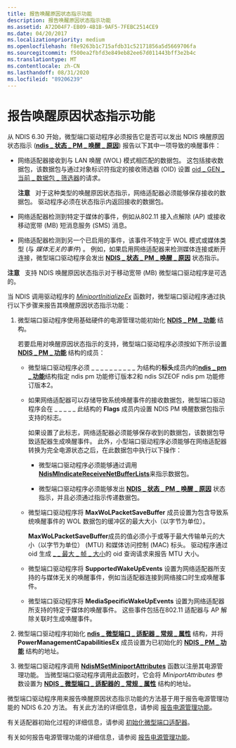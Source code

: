 ```yaml
---
title: 报告唤醒原因状态指示功能
description: 报告唤醒原因状态指示功能
ms.assetid: A72D04F7-EB09-4B1B-9AF5-7FEBC2514CE9
ms.date: 04/20/2017
ms.localizationpriority: medium
ms.openlocfilehash: f8e9263b1c715afdb31c52171856a5d5669706fa
ms.sourcegitcommit: f500ea2fbfd3e849eb82ee67d011443bff3e2b4c
ms.translationtype: MT
ms.contentlocale: zh-CN
ms.lasthandoff: 08/31/2020
ms.locfileid: "89206239"
---
```

# <a name="reporting-wake-reason-status-indication-capabilities"></a>报告唤醒原因状态指示功能


从 NDIS 6.30 开始，微型端口驱动程序必须报告它是否可以发出 NDIS 唤醒原因状态指示 ([**ndis \_ 状态 \_ PM \_ 唤醒 \_ 原因**](./ndis-status-pm-wake-reason.md)) 报告以下其中一项导致的唤醒事件：

-   网络适配器接收到与 LAN 唤醒 (WOL) 模式相匹配的数据包。 这包括接收数据包，该数据包与通过对象标识符指定的接收筛选器 (OID) 设置 [oid \_ GEN \_ 当前 \_ 数据包 \_ 筛选器](./oid-gen-current-packet-filter.md)的请求。

    **注意**   对于这种类型的唤醒原因状态指示，网络适配器必须能够保存接收的数据包。 驱动程序必须在状态指示内返回接收的数据包。

     

-   网络适配器检测到特定于媒体的事件，例如从802.11 接入点解除 (AP) 或接收移动宽带 (MB) 短消息服务 (SMS) 消息。

-   网络适配器检测到另一个已启用的事件，该事件不特定于 WOL 模式或媒体类型 (与 *媒体无关的事件*) 。 例如，如果启用网络适配器来检测媒体连接或断开连接，微型端口驱动程序会发出 [**NDIS \_ 状态 \_ PM \_ 唤醒 \_ 原因**](./ndis-status-pm-wake-reason.md) 状态指示。

**注意**   支持 NDIS 唤醒原因状态指示对于移动宽带 (MB) 微型端口驱动程序是可选的。

 

当 NDIS 调用驱动程序的 [*MiniportInitializeEx*](/windows-hardware/drivers/ddi/ndis/nc-ndis-miniport_initialize) 函数时，微型端口驱动程序通过执行以下步骤来报告其唤醒原因状态指示功能：

1.  微型端口驱动程序使用基础硬件的电源管理功能初始化 [**NDIS \_ PM \_ 功能**](/windows-hardware/drivers/ddi/ntddndis/ns-ntddndis-_ndis_pm_capabilities) 结构。

    若要启用对唤醒原因状态指示的支持，微型端口驱动程序必须按如下所示设置 [**NDIS \_ PM \_ 功能**](/windows-hardware/drivers/ddi/ntddndis/ns-ntddndis-_ndis_pm_capabilities) 结构的成员：

    -   微型端口驱动程序必须 \_ \_ \_ \_ \_ \_ \_ \_ \_ \_ 为结构的**标头**成员内的[**ndis \_ pm \_ 功能**](/windows-hardware/drivers/ddi/ntddndis/ns-ntddndis-_ndis_pm_capabilities)结构指定 ndis pm 功能修订版本2和 ndis SIZEOF ndis pm 功能修订版本2。
    -   如果网络适配器可以存储导致系统唤醒事件的接收数据包，微型端口驱动程序会在 \_ \_ \_ \_ \_ 此结构的 **Flags** 成员内设置 NDIS PM 唤醒数据包指示支持的标志。

        如果设置了此标志，网络适配器必须能够保存收到的数据包，该数据包导致适配器生成唤醒事件。 此外，小型端口驱动程序必须能够在网络适配器转换为完全电源状态之后，在此数据包中执行以下操作：

        -   微型端口驱动程序必须能够通过调用 [**NdisMIndicateReceiveNetBufferLists**](/windows-hardware/drivers/ddi/ndis/nf-ndis-ndismindicatereceivenetbufferlists)来指示数据包。

        -   微型端口驱动程序必须能够发出 [**NDIS \_ 状态 \_ PM \_ 唤醒 \_ 原因**](./ndis-status-pm-wake-reason.md) 状态指示，并且必须通过指示传递数据包。

    -   微型端口驱动程序将 **MaxWoLPacketSaveBuffer** 成员设置为包含导致系统唤醒事件的 WOL 数据包的缓冲区的最大大小（以字节为单位）。

        **MaxWoLPacketSaveBuffer**成员的值必须小于或等于最大传输单元的大小（以字节为单位） (MTU) 和媒体访问控制 (MAC) 标头。 驱动程序通过 oid 生成 [ \_ \_ 最大 \_ 帧 \_ 大小](./oid-gen-maximum-frame-size.md)的 oid 查询请求来报告 MTU 大小。

    -   微型端口驱动程序将 **SupportedWakeUpEvents** 设置为网络适配器所支持的与媒体无关的唤醒事件，例如当适配器连接到网络接口时生成唤醒事件。

    -   微型端口驱动程序将 **MediaSpecificWakeUpEvents** 设置为网络适配器所支持的特定于媒体的唤醒事件。 这些事件包括在802.11 适配器与 AP 解除关联时生成唤醒事件。

2.  微型端口驱动程序初始化 [**ndis \_ 微型端口 \_ 适配器 \_ 常规 \_ 属性**](/windows-hardware/drivers/ddi/ndis/ns-ndis-_ndis_miniport_adapter_general_attributes) 结构，并将**PowerManagementCapabilitiesEx** 成员设置为已初始化的 [**NDIS \_ PM \_ 功能**](/windows-hardware/drivers/ddi/ntddndis/ns-ntddndis-_ndis_pm_capabilities) 结构的地址。

3.  微型端口驱动程序调用 [**NdisMSetMiniportAttributes**](/windows-hardware/drivers/ddi/ndis/nf-ndis-ndismsetminiportattributes) 函数以注册其电源管理功能。 当微型端口驱动程序调用此函数时，它会将 *MiniportAttributes* 参数设置为 [**NDIS \_ 微型端口 \_ 适配器的 \_ 常规 \_ 属性**](/windows-hardware/drivers/ddi/ndis/ns-ndis-_ndis_miniport_adapter_general_attributes) 结构的地址。

微型端口驱动程序用来报告唤醒原因状态指示功能的方法基于用于报告电源管理功能的 NDIS 6.20 方法。 有关此方法的详细信息，请参阅 [报告电源管理功能](reporting-power-management-capabilities.md)。

有关适配器初始化过程的详细信息，请参阅 [初始化微型端口适配器](initializing-a-miniport-adapter.md)。

有关如何报告电源管理功能的详细信息，请参阅 [报告电源管理功能](reporting-power-management-capabilities.md)。

 

